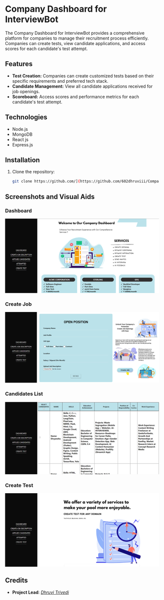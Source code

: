 # Company Dashboard for InterviewBot

The Company Dashboard for InterviewBot provides a comprehensive platform for companies to manage their recruitment process efficiently. Companies can create tests, view candidate applications, and access scores for each candidate's test attempt.

## Features

- **Test Creation:** Companies can create customized tests based on their specific requirements and preferred tech stack.
- **Candidate Management:** View all candidate applications received for job openings.
- **Scoreboard:** Access scores and performance metrics for each candidate's test attempt.


## Technologies 

- Node.js
- MongoDB 
- React js
- Express.js

## Installation

1. Clone the repository: 
    ```bash 
   git clone https://github.com/](https://github.com/602dhruviii/CompanyPortalForProfilify.git

## Screenshots and Visual Aids
### Dashboard
![Dashboard](./Images/mainpg.png)
### Create Job
![CreateJob](./Images/createjob.png)
### Candidates List
![CandidateList](./Images/appcand.png)
### Create Test
![Create Test](./Images/createtest.png)

## Credits
* **Project Lead**: *[Dhruvi Trivedi](https://github.com/602dhruviii)*

